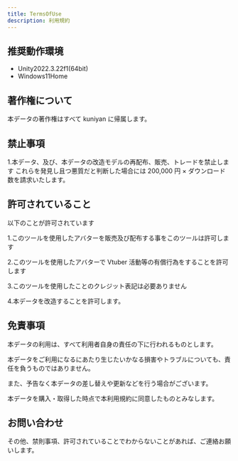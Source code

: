 ```yaml
---
title: TermsOfUse
description: 利用規約
---
```


## 推奨動作環境

- Unity2022.3.22f1(64bit)
- Windows11Home

## 著作権について

本データの著作権はすべて kuniyan に帰属します。

## 禁止事項

1.本データ、及び、本データの改造モデルの再配布、販売、トレードを禁止します
これらを発見し且つ悪質だと判断した場合には 200,000 円 × ダウンロード数を請求いたします。

## 許可されていること

以下のことが許可されています

1.このツールを使用したアバターを販売及び配布する事をこのツールは許可します

2.このツールを使用したアバターで Vtuber 活動等の有償行為をすることを許可します

3.このツールを使用したことのクレジット表記は必要ありません

4.本データを改造することを許可します。

## 免責事項

本データの利用は、すべて利用者自身の責任の下に行われるものとします。

本データをご利用になるにあたり生じたいかなる損害やトラブルについても、責任を負うものではありません。

また、予告なく本データの差し替えや更新などを行う場合がございます。

本データを購入・取得した時点で本利用規約に同意したものとみなします。

## お問い合わせ

その他、禁則事項、許可されていることでわからないことがあれば、ご連絡お願いします。
